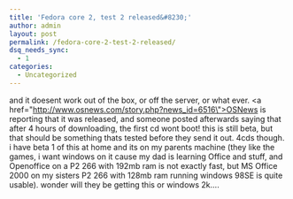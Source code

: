 ```yaml
---
title: 'Fedora core 2, test 2 released&#8230;'
author: admin
layout: post
permalink: /fedora-core-2-test-2-released/
dsq_needs_sync:
  - 1
categories:
  - Uncategorized
---
```

and it doesent work out of the box, or off the server, or what ever. <a href=\"http://www.osnews.com/story.php?news_id=6516\">OSNews is reporting that it was released</a>, and someone posted afterwards saying that after 4 hours of downloading, the first cd wont boot! this is still beta, but that should be something thats tested before they send it out. 4cds though. i have beta 1 of this at home and its on my parents machine (they like the games, i want windows on it cause my dad is learning Office and stuff, and Openoffice on a P2 266 with 192mb ram is not exactly fast, but MS Office 2000 on my sisters P2 266 with 128mb ram running windows 98SE is quite usable). wonder will they be getting this or windows 2k&#8230;.